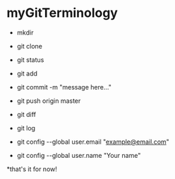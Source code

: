 # myGitTerminology

* mkdir <dir-name>
* git clone <website-of-the-repo>
* git status

* git add <file-name>
* git commit -m "message here..."
* git push origin master

* git diff <file-name>
* git log

* git config --global user.email "example@email.com"
* git config --global user.name "Your name"


*that's it for now!